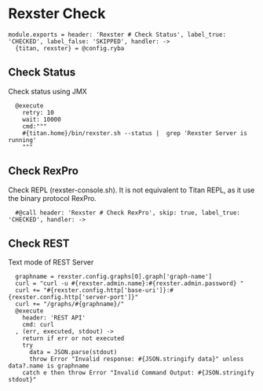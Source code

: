 
# Rexster Check

    module.exports = header: 'Rexster # Check Status', label_true: 'CHECKED', label_false: 'SKIPPED', handler: ->
      {titan, rexster} = @config.ryba

## Check Status

Check status using JMX

      @execute
        retry: 10
        wait: 10000
        cmd:"""
        #{titan.home}/bin/rexster.sh --status |  grep 'Rexster Server is running'
        """

## Check RexPro

Check REPL (rexster-console.sh). It is not equivalent to Titan REPL, as it use the
binary protocol RexPro.

      #@call header: 'Rexster # Check RexPro', skip: true, label_true: 'CHECKED', handler: ->

## Check REST

Text mode of REST Server

      graphname = rexster.config.graphs[0].graph['graph-name']
      curl = "curl -u #{rexster.admin.name}:#{rexster.admin.password} "
      curl += "#{rexster.config.http['base-uri']}:#{rexster.config.http['server-port']}"
      curl += "/graphs/#{graphname}/"
      @execute
        header: 'REST API'
        cmd: curl
      , (err, executed, stdout) ->
        return if err or not executed
        try
          data = JSON.parse(stdout)
          throw Error "Invalid response: #{JSON.stringify data}" unless data?.name is graphname
        catch e then throw Error "Invalid Command Output: #{JSON.stringify stdout}"
